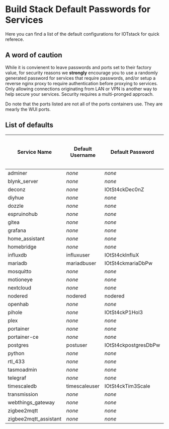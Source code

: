 # Build Stack Default Passwords for Services

Here you can find a list of the default configurations for IOTstack for quick referece.

## A word of caution
While it is convienent to leave passwords and ports set to their factory value, for security reasons we __strongly__ encourage you to use a randomly generated password for services that require passwords, and/or setup a reverse nginx proxy to require authentication before proxying to services. Only allowing connections originating from LAN or VPN is another way to help secure your services. Security requires a multi-pronged approach.

Do note that the ports listed are not all of the ports containers use. They are mearly the WUI ports.

## List of defaults

| Service Name   | Default Username | Default Password | Default External HTTP/S WUI Port | Multiple Passwords |
| -------------- | ---------------- | ---------------- | -------------------------------- | ------------------ |
| adminer        | *none*    | *none*     | 9080   | No |
| blynk_server   | *none*    | *none*     | 8180   | No |
| deconz         | *none*    | IOtSt4ckDec0nZ | 8090 | No |
| diyhue         | *none*    | *none*     | 8070   | No |
| dozzle         | *none*    | *none*     | 8080   | No |
| espruinohub    | *none*    | *none*     | *none* | No |
| gitea          | *none*    | *none*     | 7920   | No |
| grafana        | *none*    | *none*     | 3000   | No |
| home_assistant | *none*    | *none*     | 8123   | No |
| homebridge     | *none*    | *none*     | 4040   | No |
| influxdb       | influxuser | IOtSt4ckInfluX | *none* | Yes |
| mariadb        | mariadbuser | IOtSt4ckmariaDbPw | *none* | Yes |
| mosquitto      | *none*    | *none*     | *none* | No |
| motioneye      | *none*    | *none*     | 8765   | No |
| nextcloud      | *none*    | *none*     | 9321   | No |
| nodered        | nodered   | nodered    | 1880   | No |
| openhab        | *none*    | *none*     | 4050   | No |
| pihole         | *none*    | IOtSt4ckP1Hol3 | 8089 | No |
| plex           | *none*    | *none*     | *none* | No |
| portainer      | *none*    | *none*     | 9002   | No |
| portainer-ce   | *none*    | *none*     | 9001   | No |
| postgres       | postuser  | IOtSt4ckpostgresDbPw   | *none* | Yes |
| python         | *none*    | *none*     | *none* | No |
| rtl_433        | *none*    | *none*     | *none* | No |
| tasmoadmin     | *none*    | *none*     | 8088   | No |
| telegraf       | *none*    | *none*     | *none* | No |
| timescaledb    | timescaleuser | IOtSt4ckTim3Scale | *none* | No |
| transmission   | *none*    | *none*     | 9091   | No |
| webthings_gateway | *none* | *none*   | 4060   | No |
| zigbee2mqtt    | *none*    | *none*     | *none* | No |
| zigbee2mqtt_assistant | *none*        | *none* | *none* | No |
